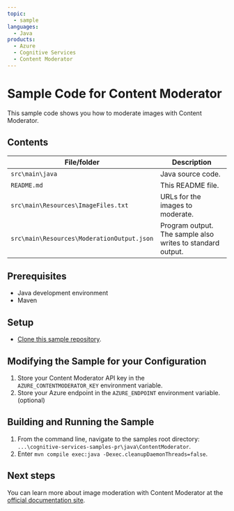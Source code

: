 ```yaml
---
topic:
  - sample
languages:
  - Java
products:
  - Azure
  - Cognitive Services
  - Content Moderator
---
```


# Sample Code for Content Moderator

This sample code shows you how to moderate images with Content Moderator.

## Contents

| File/folder | Description |
|-------------|-------------|
| `src\main\java` | Java source code. |
| `README.md`            | This README file. |
| `src\main\Resources\ImageFiles.txt`       | URLs for the images to moderate. |
| `src\main\Resources\ModerationOutput.json`| Program output. The sample also writes to standard output. |

## Prerequisites

- Java development environment
- Maven

## Setup

- [Clone this sample repository](https://github.com/Azure-Samples/cognitive-services-samples-pr.git).

## Modifying the Sample for your Configuration

1. Store your Content Moderator API key in the `AZURE_CONTENTMODERATOR_KEY` environment variable.
2. Store your Azure endpoint in the `AZURE_ENDPOINT` environment variable. (optional)

## Building and Running the Sample

1. From the command line, navigate to the samples root directory: `...\cognitive-services-samples-pr\java\ContentModerator`.
2. Enter `mvn compile exec:java -Dexec.cleanupDaemonThreads=false`.

## Next steps

You can learn more about image moderation with Content Moderator at the [official documentation site](https://docs.microsoft.com/en-us/azure/cognitive-services/content-moderator/).
